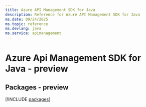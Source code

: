 ```yaml
---
title: Azure API Management SDK for Java
description: Reference for Azure API Management SDK for Java
ms.date: 09/24/2025
ms.topic: reference
ms.devlang: java
ms.service: apimanagement
---
```

# Azure Api Management SDK for Java - preview
## Packages - preview
[!INCLUDE [packages](api-management-index.md)]